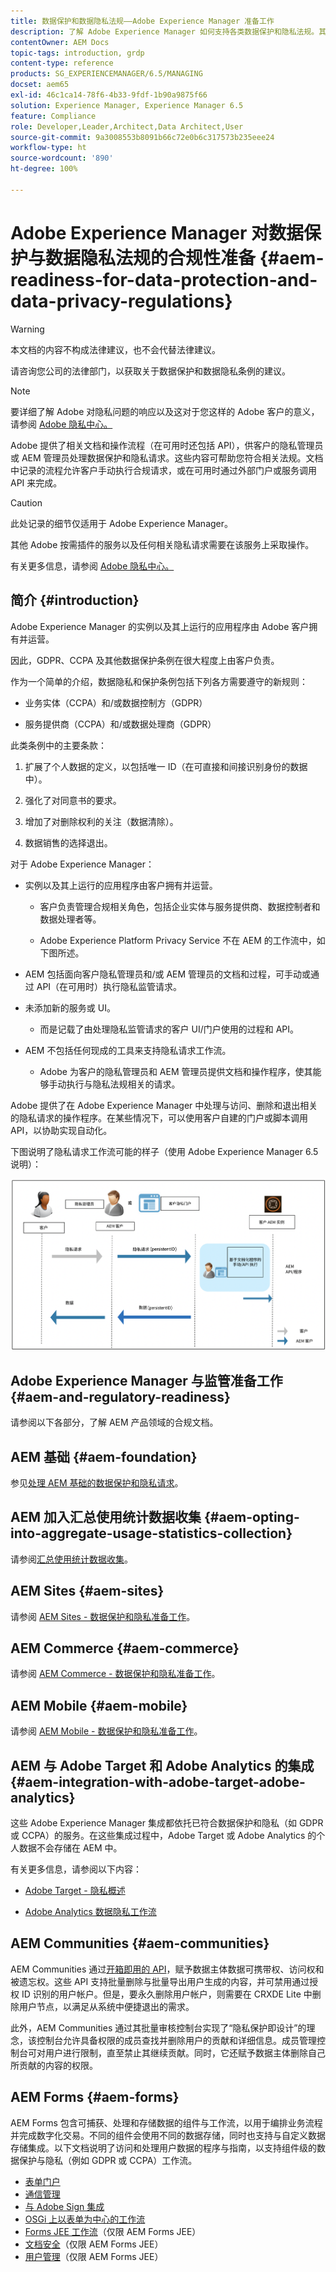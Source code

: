 ```yaml
---
title: 数据保护和数据隐私法规——Adobe Experience Manager 准备工作
description: 了解 Adobe Experience Manager 如何支持各类数据保护和隐私法规。其中包括欧盟《通用数据保护条例》（GDPR）、加州消费者隐私法，以及在实施新 AEM 项目时的合规方法。
contentOwner: AEM Docs
topic-tags: introduction, grdp
content-type: reference
products: SG_EXPERIENCEMANAGER/6.5/MANAGING
docset: aem65
exl-id: 46c1ca14-78f6-4b33-9fdf-1b90a9875f66
solution: Experience Manager, Experience Manager 6.5
feature: Compliance
role: Developer,Leader,Architect,Data Architect,User
source-git-commit: 9a3008553b8091b66c72e0b6c317573b235eee24
workflow-type: ht
source-wordcount: '890'
ht-degree: 100%

---
```


# Adobe Experience Manager 对数据保护与数据隐私法规的合规性准备 {#aem-readiness-for-data-protection-and-data-privacy-regulations}

>[!WARNING]
>
>本文档的内容不构成法律建议，也不会代替法律建议。
>
>请咨询您公司的法律部门，以获取关于数据保护和数据隐私条例的建议。

>[!NOTE]
>
>要详细了解 Adobe 对隐私问题的响应以及这对于您这样的 Adobe 客户的意义，请参阅 [Adobe 隐私中心。](https://www.adobe.com/cn/privacy.html)

Adobe 提供了相关文档和操作流程（在可用时还包括 API），供客户的隐私管理员或 AEM 管理员处理数据保护和隐私请求。这些内容可帮助您符合相关法规。文档中记录的流程允许客户手动执行合规请求，或在可用时通过外部门户或服务调用 API 来完成。

>[!CAUTION]
>
>此处记录的细节仅适用于 Adobe Experience Manager。
>
>其他 Adobe 按需插件的服务以及任何相关隐私请求需要在该服务上采取操作。
>
>有关更多信息，请参阅 [Adobe 隐私中心。](https://www.adobe.com/cn/privacy.html)

## 简介 {#introduction}

Adobe Experience Manager 的实例以及其上运行的应用程序由 Adobe 客户拥有并运营。

因此，GDPR、CCPA 及其他数据保护条例在很大程度上由客户负责。

作为一个简单的介绍，数据隐私和保护条例包括下列各方需要遵守的新规则：

* 业务实体（CCPA）和/或数据控制方（GDPR）

* 服务提供商（CCPA）和/或数据处理商（GDPR）

此类条例中的主要条款：

1. 扩展了个人数据的定义，以包括唯一 ID（在可直接和间接识别身份的数据中）。

2. 强化了对同意书的要求。

3. 增加了对删除权利的关注（数据清除）。

4. 数据销售的选择退出。

对于 Adobe Experience Manager：

* 实例以及其上运行的应用程序由客户拥有并运营。

   * 客户负责管理合规相关角色，包括企业实体与服务提供商、数据控制者和数据处理者等。

   * Adobe Experience Platform Privacy Service 不在 AEM 的工作流中，如下图所述。

* AEM 包括面向客户隐私管理员和/或 AEM 管理员的文档和过程，可手动或通过 API（在可用时）执行隐私监管请求。

* 未添加新的服务或 UI。

   * 而是记载了由处理隐私监管请求的客户 UI/门户使用的过程和 API。

* AEM 不包括任何现成的工具来支持隐私请求工作流。

   * Adobe 为客户的隐私管理员和 AEM 管理员提供文档和操作程序，使其能够手动执行与隐私法规相关的请求。

Adobe 提供了在 Adobe Experience Manager 中处理与访问、删除和退出相关的隐私请求的操作程序。在某些情况下，可以使用客户自建的门户或脚本调用 API，以协助实现自动化。

下图说明了隐私请求工作流可能的样子（使用 Adobe Experience Manager 6.5 说明）：

![数据保护和隐私](assets/data-protection-and-privacy-01.png)

## Adobe Experience Manager 与监管准备工作 {#aem-and-regulatory-readiness}

请参阅以下各部分，了解 AEM 产品领域的合规文档。

## AEM 基础 {#aem-foundation}

参见[处理 AEM 基础的数据保护和隐私请求](/help/sites-administering/handling-gdpr-requests-for-aem-platform.md)。

## AEM 加入汇总使用统计数据收集 {#aem-opting-into-aggregate-usage-statistics-collection}

请参阅[汇总使用统计数据收集](/help/sites-deploying/opt-in-aggregated-usage-statistics.md)。

## AEM Sites {#aem-sites}

请参阅 [AEM Sites - 数据保护和隐私准备工作](/help/sites-administering/gdpr-compliance-sites.md)。

## AEM Commerce {#aem-commerce}

请参阅 [AEM Commerce - 数据保护和隐私准备工作](/help/sites-administering/gdpr-compliance-commerce.md)。

## AEM Mobile {#aem-mobile}

请参阅 [AEM Mobile - 数据保护和隐私准备工作](/help/mobile/aem-mobile-gdpr-compliance.md)。

## AEM 与 Adobe Target 和 Adobe Analytics 的集成 {#aem-integration-with-adobe-target-adobe-analytics}

这些 Adobe Experience Manager 集成都依托已符合数据保护和隐私（如 GDPR 或 CCPA）的服务。在这些集成过程中，Adobe Target 或 Adobe Analytics 的个人数据不会存储在 AEM 中。


有关更多信息，请参阅以下内容：

* [Adobe Target - 隐私概述](https://developer.adobe.com/target/before-implement/privacy/cmp-privacy-and-general-data-protection-regulation/?lang=en)

* [Adobe Analytics 数据隐私工作流](https://experienceleague.adobe.com/docs/analytics/admin/admin-tools/data-governance/an-gdpr-workflow.html?lang=zh-Hans)

## AEM Communities {#aem-communities}

AEM Communities 通过[开箱即用的 API](/help/communities/user-ugc-management-service.md)，赋予数据主体数据可携带权、访问权和被遗忘权。这些 API 支持批量删除与批量导出用户生成的内容，并可禁用通过授权 ID 识别的用户帐户。但是，要永久删除用户帐户，则需要在 CRXDE Lite 中删除用户节点，以满足从系统中便捷退出的需求。

此外，AEM Communities 通过其批量审核控制台实现了“隐私保护即设计”的理念，该控制台允许具备权限的成员查找并删除用户的贡献和详细信息。成员管理控制台可对用户进行限制，直至禁止其继续贡献。同时，它还赋予数据主体删除自己所贡献的内容的权限。

## AEM Forms {#aem-forms}

AEM Forms 包含可捕获、处理和存储数据的组件与工作流，以用于编排业务流程并完成数字化交易。不同的组件会使用不同的数据存储，同时也支持与自定义数据存储集成。以下文档说明了访问和处理用户数据的程序与指南，以支持组件级的数据保护与隐私（例如 GDPR 或 CCPA）工作流。

* [表单门户](/help/forms/using/forms-portal-handling-user-data.md)
* [通信管理](/help/forms/using/correspondence-management-handling-user-data.md)
* [与 Adobe Sign 集成](/help/forms/using/integration-adobe-sign-handling-user-data.md)
* [OSGi 上以表单为中心的工作流](/help/forms/using/forms-workflow-osgi-handling-user-data.md)
* [Forms JEE 工作流](/help/forms/using/forms-workflow-jee-handling-user-data.md)（仅限 AEM Forms JEE）
* [文档安全](/help/forms/using/document-security-handling-user-data.md)（仅限 AEM Forms JEE）
* [用户管理](/help/forms/using/user-management-handling-user-data.md)（仅限 AEM Forms JEE）
